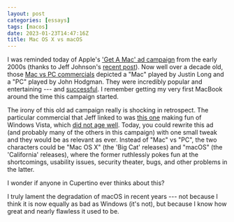 ```yaml
---
layout: post
categories: [essays]
tags: [macos]
date: 2023-01-23T14:47:16Z
title: Mac OS X vs macOS
---
```


I was reminded today of Apple's ['Get A Mac' ad campaign](https://www.youtube.com/@MacVsPCcommercials) from the early 2000s (thanks to Jeff Johnson's [recent post](https://lapcatsoftware.com/articles/universal-links2.html)). Now well over a decade old, those [Mac vs PC commercials](https://www.marketwatch.com/story/heres-why-apples-steve-jobs-didnt-want-those-mac-vs-pc-ads-to-be-too-funny-2019-05-26/) depicted a "Mac" played by Justin Long and a "PC" played by John Hodgman. They were incredibly popular and entertaining --- and [successful](https://sites.psu.edu/jordanleap/2014/07/23/mac-vs-pc-campaign-analysis/). I remember getting my very first MacBook around the time this campaign started.

<!--excerpt-->

The irony of this old ad campaign really is shocking in retrospect. The particular commercial that Jeff linked to was [this one](https://www.youtube.com/watch?v=8CwoluNRSSc) making fun of Windows Vista, which [did not age well](https://mjtsai.com/blog/2019/10/16/catalina-vista/). Today, you could rewrite this ad (and probably many of the others in this campaign) with one small tweak and they would be as relevant as ever. Instead of "Mac" vs "PC", the two characters could be "Mac OS X" (the 'Big Cat' releases) and "macOS" (the 'California' releases), where the former ruthlessly pokes fun at the shortcomings, usability issues, security theater, bugs, and other problems in the latter.

I wonder if anyone in Cupertino ever thinks about this?

I truly lament the degradation of macOS in recent years --- not because I think it is now equally as bad as Windows (it's not), but because I know how great and nearly flawless it used to be.
